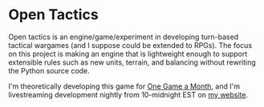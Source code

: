 Open Tactics
============
Open tactics is an engine/game/experiment in developing turn-based tactical
wargames (and I suppose could be extended to RPGs). The focus on this project
is making an engine that is lightweight enough to support extensible rules
such as new units, terrain, and balancing without rewriting the Python source
code.

I'm theoretically developing this game for [One Game a Month][1gam], and I'm
livestreaming development nightly from 10-midnight EST on [my website][].





[1gam]: http://onegameamonth.com
[my website]: http://isharacomix.org
